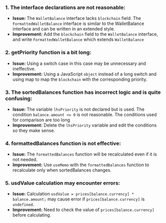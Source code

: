 ### 1. The interface declarations are not reasonable:

- **Issue:** The `WalletBalance` interface lacks `blockchain` field. The `FormattedWalletBalance` interface is similar to the WalletBalance interface and can be written in an extended style.
- **Improvement:**
  Add the `blockchain` field to the `WalletBalance` interface, and write `FormattedWalletBalance` which extends `WalletBalance`

### 2. getPriority function is a bit long:

- **Issue:** Using a switch case in this case may be unnecessary and ineffective.
- **Improvement:** Using a JavaScript `object` instead of a long switch and using map to map the `blockchain` with the corresponding priority.

### 3. The sortedBalances function has incorrect logic and is quite confusing:

- **Issue:** The variable `lhsPriority` is not declared but is used. The condition `balance.amount <= 0` is not reasonable. The conditions used for comparison are too long
- **Improvement:** Delete the `lhsPriority` variable and edit the conditions so they make sense.

### 4. formattedBalances function is not effective:

- **Issue:** The `formattedBalances` function will be recalculated even if it is not needed.
- **Improvement:** Use `useMemo` with the `formattedBalances` function to recalculate only when sortedBalances changes.

### 5. usdValue calculation may encounter errors:

- **Issue:** Calculation `usdValue = prices[balance.currency] * balance.amount;` may cause error if `prices[balance.currency]` is `undefined`.
- **Improvement:** Need to check the value of `prices[balance.currency]` before calculating.
